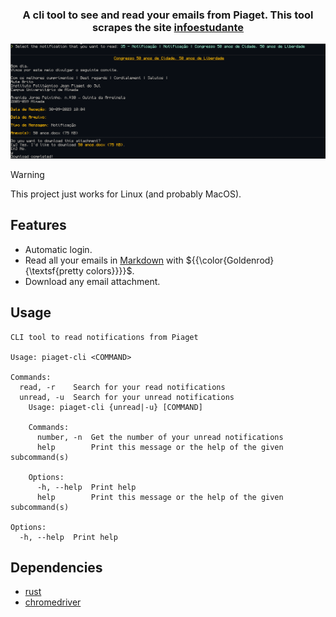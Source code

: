 <h3 align="center">
A cli tool to see and read your emails from Piaget. This tool scrapes the site <a href="https://inforestudante.ipiaget.org">infoestudante</a>
</h3>

![screenshot](./screenshots/screenshot.png)

> [!WARNING]  
> This project just works for Linux (and probably MacOS).

## Features
- Automatic login.
- Read all your emails in [Markdown](https://en.wikipedia.org/wiki/Markdown) with ${{\color{Goldenrod}{\textsf{pretty colors}}}}\$.
- Download any email attachment.

## Usage
```
CLI tool to read notifications from Piaget

Usage: piaget-cli <COMMAND>

Commands:
  read, -r    Search for your read notifications
  unread, -u  Search for your unread notifications
    Usage: piaget-cli {unread|-u} [COMMAND]
    
    Commands:
      number, -n  Get the number of your unread notifications
      help        Print this message or the help of the given subcommand(s)
    
    Options:
      -h, --help  Print help
      help        Print this message or the help of the given subcommand(s)

Options:
  -h, --help  Print help
```

## Dependencies

- [rust](https://www.rust-lang.org/learn/get-started)
- [chromedriver](https://chromedriver.chromium.org/downloads)
